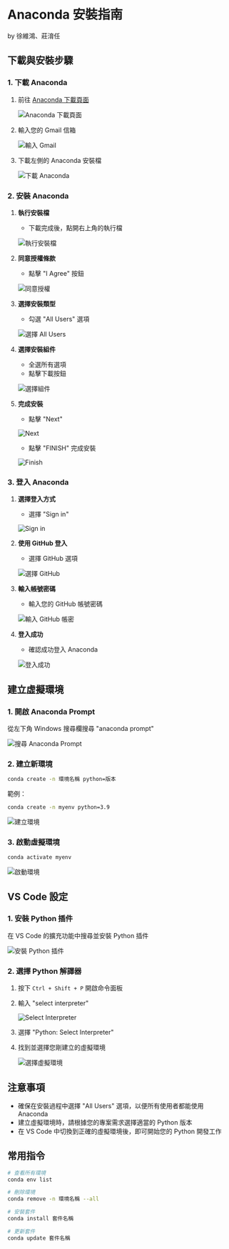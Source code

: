 # Anaconda 安裝指南
by 徐維鴻、莊淯任
## 下載與安裝步驟

### 1. 下載 Anaconda

1. 前往 [Anaconda 下載頁面](https://www.anaconda.com/download)
   
   ![Anaconda 下載頁面](./figures/image1.png)
   
2. 輸入您的 Gmail 信箱
   
   ![輸入 Gmail](./figures/image2.png)
   
3. 下載左側的 Anaconda 安裝檔

   ![下載 Anaconda](./figures/image3.png)

### 2. 安裝 Anaconda

1. **執行安裝檔**
   - 下載完成後，點開右上角的執行檔
   
   ![執行安裝檔](./figures/image4.png)

2. **同意授權條款**
   - 點擊 "I Agree" 按鈕
   
   ![同意授權](./figures/image5.png)

3. **選擇安裝類型**
   - 勾選 "All Users" 選項
   
   ![選擇 All Users](./figures/image6.png)

4. **選擇安裝組件**
   - 全選所有選項
   - 點擊下載按鈕
   
   ![選擇組件](./figures/image7.png)

5. **完成安裝**
   - 點擊 "Next"
   
   ![Next](./figures/image8.png)
   
   - 點擊 "FINISH" 完成安裝
   
   ![Finish](./figures/image9.png)

### 3. 登入 Anaconda

1. **選擇登入方式**
   - 選擇 "Sign in"
   
   ![Sign in](./figures/image10.png)
   
2. **使用 GitHub 登入**
   - 選擇 GitHub 選項
   
   ![選擇 GitHub](./figures/image11.png)
   
3. **輸入帳號密碼**
   - 輸入您的 GitHub 帳號密碼
   
   ![輸入 GitHub 帳密](./figures/image12.png)
   
4. **登入成功**
   - 確認成功登入 Anaconda
   
   ![登入成功](./figures/image13.png)

## 建立虛擬環境

### 1. 開啟 Anaconda Prompt

從左下角 Windows 搜尋欄搜尋 "anaconda prompt"

![搜尋 Anaconda Prompt](./figures/image14.png)

### 2. 建立新環境

```bash
conda create -n 環境名稱 python=版本
```

範例：
```bash
conda create -n myenv python=3.9
```

![建立環境](./figures/image15.png)

### 3. 啟動虛擬環境

```bash
conda activate myenv
```

![啟動環境](./figures/image16.png)

## VS Code 設定

### 1. 安裝 Python 插件

在 VS Code 的擴充功能中搜尋並安裝 Python 插件

![安裝 Python 插件](./figures/image17.png)

### 2. 選擇 Python 解譯器

1. 按下 `Ctrl + Shift + P` 開啟命令面板
   
2. 輸入 "select interpreter"
   
   ![Select Interpreter](./figures/image18.png)
   
3. 選擇 "Python: Select Interpreter"
   
4. 找到並選擇您剛建立的虛擬環境

   ![選擇虛擬環境](./figures/image19.png)

## 注意事項

- 確保在安裝過程中選擇 "All Users" 選項，以便所有使用者都能使用 Anaconda
- 建立虛擬環境時，請根據您的專案需求選擇適當的 Python 版本
- 在 VS Code 中切換到正確的虛擬環境後，即可開始您的 Python 開發工作

## 常用指令

```bash
# 查看所有環境
conda env list

# 刪除環境
conda remove -n 環境名稱 --all

# 安裝套件
conda install 套件名稱

# 更新套件
conda update 套件名稱
```

